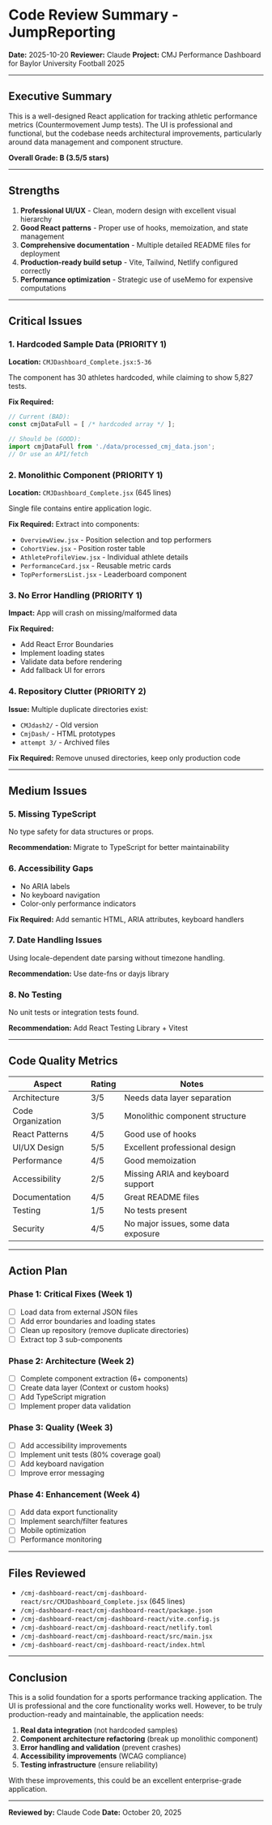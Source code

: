 # Code Review Summary - JumpReporting

**Date:** 2025-10-20
**Reviewer:** Claude
**Project:** CMJ Performance Dashboard for Baylor University Football 2025

---

## Executive Summary

This is a well-designed React application for tracking athletic performance metrics (Countermovement Jump tests). The UI is professional and functional, but the codebase needs architectural improvements, particularly around data management and component structure.

**Overall Grade: B (3.5/5 stars)**

---

## Strengths

1. **Professional UI/UX** - Clean, modern design with excellent visual hierarchy
2. **Good React patterns** - Proper use of hooks, memoization, and state management
3. **Comprehensive documentation** - Multiple detailed README files for deployment
4. **Production-ready build setup** - Vite, Tailwind, Netlify configured correctly
5. **Performance optimization** - Strategic use of useMemo for expensive computations

---

## Critical Issues

### 1. Hardcoded Sample Data (PRIORITY 1)
**Location:** `CMJDashboard_Complete.jsx:5-36`

The component has 30 athletes hardcoded, while claiming to show 5,827 tests.

**Fix Required:**
```jsx
// Current (BAD):
const cmjDataFull = [ /* hardcoded array */ ];

// Should be (GOOD):
import cmjDataFull from './data/processed_cmj_data.json';
// Or use an API/fetch
```

### 2. Monolithic Component (PRIORITY 1)
**Location:** `CMJDashboard_Complete.jsx` (645 lines)

Single file contains entire application logic.

**Fix Required:** Extract into components:
- `OverviewView.jsx` - Position selection and top performers
- `CohortView.jsx` - Position roster table
- `AthleteProfileView.jsx` - Individual athlete details
- `PerformanceCard.jsx` - Reusable metric cards
- `TopPerformersList.jsx` - Leaderboard component

### 3. No Error Handling (PRIORITY 1)
**Impact:** App will crash on missing/malformed data

**Fix Required:**
- Add React Error Boundaries
- Implement loading states
- Validate data before rendering
- Add fallback UI for errors

### 4. Repository Clutter (PRIORITY 2)
**Issue:** Multiple duplicate directories exist:
- `CMJdash2/` - Old version
- `CmjDash/` - HTML prototypes
- `attempt 3/` - Archived files

**Fix Required:** Remove unused directories, keep only production code

---

## Medium Issues

### 5. Missing TypeScript
No type safety for data structures or props.

**Recommendation:** Migrate to TypeScript for better maintainability

### 6. Accessibility Gaps
- No ARIA labels
- No keyboard navigation
- Color-only performance indicators

**Fix Required:** Add semantic HTML, ARIA attributes, keyboard handlers

### 7. Date Handling Issues
Using locale-dependent date parsing without timezone handling.

**Recommendation:** Use date-fns or dayjs library

### 8. No Testing
No unit tests or integration tests found.

**Recommendation:** Add React Testing Library + Vitest

---

## Code Quality Metrics

| Aspect | Rating | Notes |
|--------|--------|-------|
| Architecture | 3/5 | Needs data layer separation |
| Code Organization | 3/5 | Monolithic component structure |
| React Patterns | 4/5 | Good use of hooks |
| UI/UX Design | 5/5 | Excellent professional design |
| Performance | 4/5 | Good memoization |
| Accessibility | 2/5 | Missing ARIA and keyboard support |
| Documentation | 4/5 | Great README files |
| Testing | 1/5 | No tests present |
| Security | 4/5 | No major issues, some data exposure |

---

## Action Plan

### Phase 1: Critical Fixes (Week 1)
- [ ] Load data from external JSON files
- [ ] Add error boundaries and loading states
- [ ] Clean up repository (remove duplicate directories)
- [ ] Extract top 3 sub-components

### Phase 2: Architecture (Week 2)
- [ ] Complete component extraction (6+ components)
- [ ] Create data layer (Context or custom hooks)
- [ ] Add TypeScript migration
- [ ] Implement proper data validation

### Phase 3: Quality (Week 3)
- [ ] Add accessibility improvements
- [ ] Implement unit tests (80% coverage goal)
- [ ] Add keyboard navigation
- [ ] Improve error messaging

### Phase 4: Enhancement (Week 4)
- [ ] Add data export functionality
- [ ] Implement search/filter features
- [ ] Mobile optimization
- [ ] Performance monitoring

---

## Files Reviewed

- `/cmj-dashboard-react/cmj-dashboard-react/src/CMJDashboard_Complete.jsx` (645 lines)
- `/cmj-dashboard-react/cmj-dashboard-react/package.json`
- `/cmj-dashboard-react/cmj-dashboard-react/vite.config.js`
- `/cmj-dashboard-react/cmj-dashboard-react/netlify.toml`
- `/cmj-dashboard-react/cmj-dashboard-react/src/main.jsx`
- `/cmj-dashboard-react/cmj-dashboard-react/index.html`

---

## Conclusion

This is a solid foundation for a sports performance tracking application. The UI is professional and the core functionality works well. However, to be truly production-ready and maintainable, the application needs:

1. **Real data integration** (not hardcoded samples)
2. **Component architecture refactoring** (break up monolithic component)
3. **Error handling and validation** (prevent crashes)
4. **Accessibility improvements** (WCAG compliance)
5. **Testing infrastructure** (ensure reliability)

With these improvements, this could be an excellent enterprise-grade application.

---

**Reviewed by:** Claude Code
**Date:** October 20, 2025
